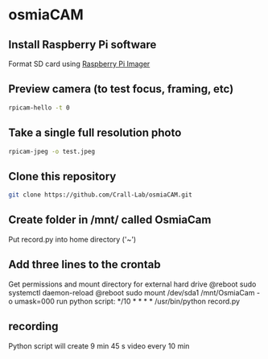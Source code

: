 # osmiaCAM

## Install Raspberry Pi software
Format SD card using [Raspberry Pi Imager](https://www.raspberrypi.com/software/)

## Preview camera (to test focus, framing, etc)
```bash
rpicam-hello -t 0
```

## Take a single full resolution photo
```bash
rpicam-jpeg -o test.jpeg
```

## Clone this repository
```bash
git clone https://github.com/Crall-Lab/osmiaCAM.git
```

## Create folder in /mnt/ called OsmiaCam
 Put record.py into home directory ('~')

## Add three lines to the crontab
Get permissions and mount directory for external hard drive
@reboot sudo systemctl daemon-reload
@reboot sudo mount /dev/sda1 /mnt/OsmiaCam -o umask=000
run python script: */10 * * * * /usr/bin/python record.py

## recording
Python script will create 9 min 45 s video every 10 min
